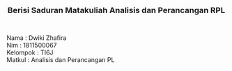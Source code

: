 <html>
<center><b><font size="4">Berisi Saduran Matakuliah Analisis dan Perancangan RPL</font></b></center>
<body>
<p><br /></p>
<left>Nama      : Dwiki Zhafira<br/>
<left>Nim	: 1811500067<br/>
<left>Kelompok	: TI6J<br/>
<left>Matkul	: Analisis dan Perancangan PL<br/>
  <br><br>
